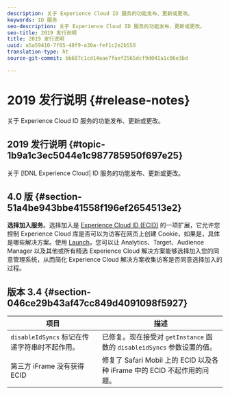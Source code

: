 ```yaml
---
description: 关于 Experience Cloud ID 服务的功能发布、更新或更改。
keywords: ID 服务
seo-description: 关于 Experience Cloud ID 服务的功能发布、更新或更改。
seo-title: 2019 发行说明
title: 2019 发行说明
uuid: a5a59410-7f85-48f9-a30a-fef1c2e2b558
translation-type: ht
source-git-commit: bb687c1cd14aae7faef2565dcf9d041a1c06e3bd

---
```



# 2019 发行说明 {#release-notes}

关于 Experience Cloud ID 服务的功能发布、更新或更改。

## 2019 发行说明 {#topic-1b9a1c3ec5044e1c987785950f697e25}

关于 [!DNL Experience Cloud] ID 服务的功能发布、更新或更改。

## 4.0 版 {#section-51a4be943bbe41558f196ef2654513e2}

**选择加入服务**。选择加入是 [Experience Cloud ID (ECID)](https://marketing.adobe.com/resources/help/zh_CN/mcvid/) 的一项扩展，它允许您控制 Experience Cloud 库是否可以为访客在网页上创建 Cookie，如果是，具体是哪些解决方案。使用 [Launch](https://docs.adobelaunch.com/)，您可以让 Analytics、Target、Audience Manager 以及其他或所有精选 Experience Cloud 解决方案能够选择加入您的同意管理系统，从而简化 Experience Cloud 解决方案收集访客是否同意选择加入的过程。

## 版本 3.4 {#section-046ce29b43af47cc849d4091098f5927}

| 项目 | 描述 |
|---|---|
| `disableIdSyncs` 标记在传递字符串时不起作用。 | 已修复。现在接受对 `getInstance` 函数的 `disableidSyncs` 参数设置的值。 |
| 第三方 iFrame 没有获得 ECID | 修复了 Safari Mobil 上的 ECID 以及各种 iFrame 中的 ECID 不起作用的问题。 |

